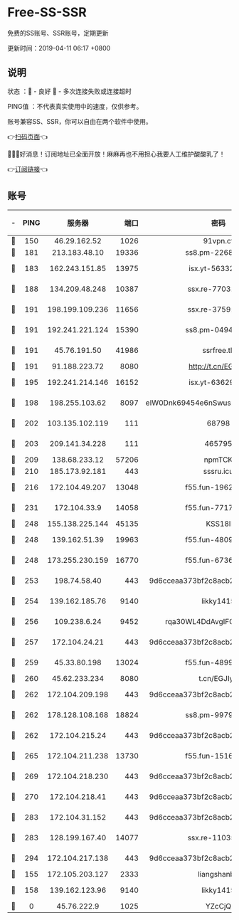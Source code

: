 # Free-SS-SSR

免费的SS账号、SSR账号，定期更新

更新时间：2019-04-11 06:17 +0800

## 说明

状态     ：🙂 - 良好 🙁 - 多次连接失败或连接超时

PING值   ：不代表真实使用中的速度，仅供参考。

账号兼容SS、SSR，你可以自由在两个软件中使用。

👉[扫码页面](https://liesauer.github.io/Free-SS-SSR/)👈

🎉🎉🎉好消息！订阅地址已全面开放！麻麻再也不用担心我要人工维护酸酸乳了！

👉[订阅链接](https://www.liesauer.net/yogurt/subscribe?ACCESS_TOKEN=DAYxR3mMaZAsaqUb)👈

## 账号

|-|PING|服务器|端口|密码|加密方式|区域|
|:----:|:----:|:-----:|-----:|:----:|:----:|:----:|
|🙂|150|46.29.162.52|1026|91vpn.cf|rc4-md5|RU|
|🙂|181|213.183.48.10|19336|ss8.pm-22686447|rc4-md5|RU|
|🙂|183|162.243.151.85|13975|isx.yt-56332103|aes-256-cfb|US|
|🙂|188|134.209.48.248|10387|ssx.re-77031461|aes-256-cfb|US|
|🙂|191|198.199.109.236|11656|ssx.re-37591110|aes-256-cfb|US|
|🙂|191|192.241.221.124|15390|ss8.pm-04947608|aes-256-cfb|US|
|🙂|191|45.76.191.50|41986|ssrfree.tk|aes-256-cfb|SG|
|🙂|191|91.188.223.72|8080|http://t.cn/EGJIyrl|rc4-md5|RU|
|🙂|195|192.241.214.146|16152|isx.yt-63629837|aes-256-cfb|US|
|🙂|198|198.255.103.62|8097|eIW0Dnk69454e6nSwuspv9DmS201tQ0D|aes-256-cfb|US|
|🙂|202|103.135.102.119|111|68798|aes-256-cfb|HK|
|🙂|203|209.141.34.228|111|465795|aes-256-cfb|US|
|🙂|209|138.68.233.12|57206|npmTCK|rc4-md5|US|
|🙂|210|185.173.92.181|443|sssru.icu|rc4-md5|RU|
|🙂|216|172.104.49.207|13048|f55.fun-19621316|aes-256-cfb|SG|
|🙂|231|172.104.33.9|14058|f55.fun-77177224|aes-256-cfb|SG|
|🙂|248|155.138.225.144|45135|KSS18l|rc4-md5|US|
|🙂|248|139.162.51.39|19963|f55.fun-48093966|aes-256-cfb|SG|
|🙂|248|173.255.230.159|16770|f55.fun-67367687|aes-256-cfb|US|
|🙂|253|198.74.58.40|443|9d6cceaa373bf2c8acb22e60b6a58be6|aes-256-cfb|US|
|🙂|254|139.162.185.76|9140|likky1415|aes-256-cfb|DE|
|🙂|256|109.238.6.24|9452|rqa30WL4DdAvgIFG6Fs3znzTa|aes-256-cfb|FR|
|🙂|257|172.104.24.21|443|9d6cceaa373bf2c8acb22e60b6a58be6|aes-256-cfb|US|
|🙂|259|45.33.80.198|13024|f55.fun-48999874|aes-256-cfb|US|
|🙂|260|45.62.233.234|8080|t.cn/EGJIyrl|rc4-md5|CA|
|🙂|262|172.104.209.198|443|9d6cceaa373bf2c8acb22e60b6a58be6|aes-256-cfb|US|
|🙂|262|178.128.108.168|18824|ss8.pm-99790285|aes-256-cfb|SG|
|🙂|262|172.104.215.24|443|9d6cceaa373bf2c8acb22e60b6a58be6|aes-256-cfb|US|
|🙂|265|172.104.211.238|13730|f55.fun-15169822|aes-256-cfb|US|
|🙂|269|172.104.218.230|443|9d6cceaa373bf2c8acb22e60b6a58be6|aes-256-cfb|US|
|🙂|270|172.104.218.41|443|9d6cceaa373bf2c8acb22e60b6a58be6|aes-256-cfb|US|
|🙂|283|172.104.31.152|443|9d6cceaa373bf2c8acb22e60b6a58be6|aes-256-cfb|US|
|🙂|283|128.199.167.40|14077|ssx.re-11035717|aes-256-cfb|SG|
|🙂|294|172.104.217.138|443|9d6cceaa373bf2c8acb22e60b6a58be6|aes-256-cfb|US|
|🙂|155|172.105.203.127|2333|liangshanbo|chacha20|JP|
|🙂|158|139.162.123.96|9140|likky1415|aes-256-cfb|JP|
|🙁|0|45.76.222.9|1025|YZcCjQ|rc4-md5|JP|
